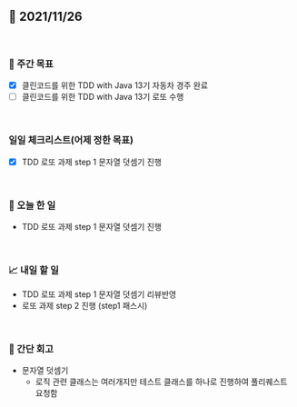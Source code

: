 ## 📅 2021/11/26

<br/>

### 🏹 주간 목표

- [x] 클린코드를 위한 TDD with Java 13기 자동차 경주 완료
- [ ] 클린코드를 위한 TDD with Java 13기 로또 수행

<br/>

### 일일 체크리스트(어제 정한 목표)

- [x] TDD 로또 과제 step 1 문자열 덧셈기 진행

<br/>

### 💯 오늘 한 일

- TDD 로또 과제 step 1 문자열 덧셈기 진행

<br/>

### 📈 내일 할 일

- TDD 로또 과제 step 1 문자열 덧셈기 리뷰반영
- 로또 과제 step 2 진행 (step1 패스시)

<br/>

### 🧐 간단 회고

- 문자열 덧셈기
  - 로직 관련 클래스는 여러개지만 테스트 클래스를 하나로 진행하여 풀리퀘스트 요청함
